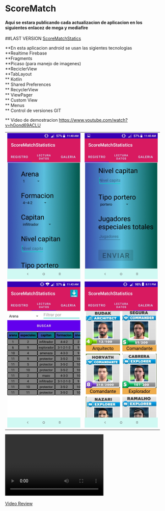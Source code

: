 # ScoreMatch

#### Aqui se estara publicando cada actualizacion de aplicacion en los siguientes enlacez de mega y mediafire

##LAST VERSION 
[ScoreMatchStatics](https://raw.githubusercontent.com/Orlandroid/ScoreMatch/main/app/release/app-release.apk)

**En esta aplicacion android se usan las sigientes tecnologias <br> 
**Realtime Firebase <br>
**Fragments <br>
**Picaso (para manejo de imagenes) <br>
**ReciclerView <br>
**TabLayout <br>
** Kotlin <br> 
** Shared Preferences <br>
** RecyclerView <br>
** ViewPager <br> 
** Custom View <br>
** Menus <br>
** Control de versiones GIT <br>

** Video de demostracion https://www.youtube.com/watch?v=hGond69ACLU
<table>
  <tr>
  <td><img src="Registro.jpeg" alt"Registro"></td><td><img src="Registro2.jpeg" alt"Registro"></td>
  </tr>
  <tr>
  <td><img src="Datos.jpeg" alt"Datos"></td><td><img src="Galeriaa.jpeg" alt"Galeria"></td>
  </tr>
  </table>
  <video src="https://www.youtube.com/watch?v=hGond69ACLU" width="320" height="200" controls preload></video>
  
  [Video Review](https://www.youtube.com/watch?v=hGond69ACLU)




